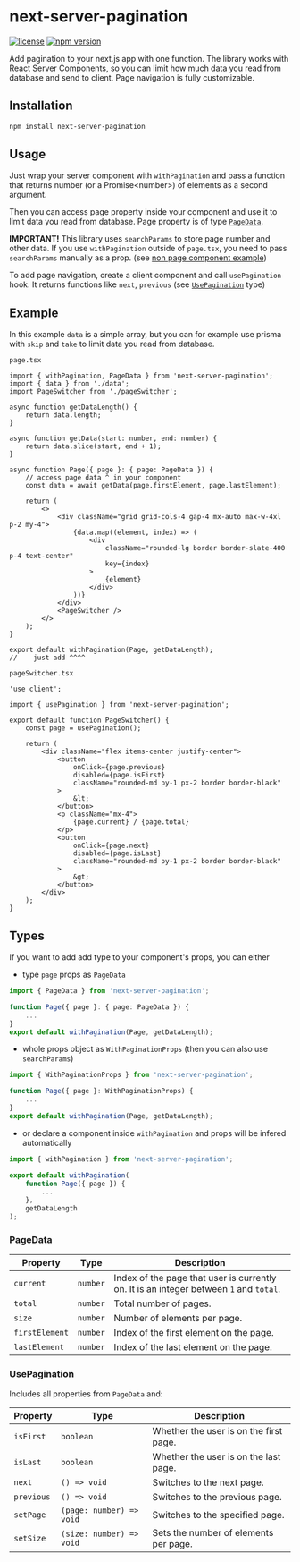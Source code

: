 # next-server-pagination

[![license](https://img.shields.io/badge/license-MIT-blue.svg)](https://github.com/fmkra/next-server-pagination/blob/main/LICENSE)
[![npm version](https://img.shields.io/badge/npm-v1.0.0-brightgreen)](https://www.npmjs.com/package/next-server-pagination)

Add pagination to your next.js app with one function. The library works with React Server Components, so you can limit how much data you read from database and send to client. Page navigation is fully customizable.

## Installation

```bash
npm install next-server-pagination
```

## Usage

Just wrap your server component with `withPagination` and pass a function that returns number (or a Promise\<number\>) of elements as a second argument.

Then you can access page property inside your component and use it to limit data you read from database. Page property is of type [`PageData`](#pagedata).

**IMPORTANT!** This library uses `searchParams` to store page number and other data. If you use `withPagination` outside of `page.tsx`, you need to pass `searchParams` manually as a prop. (see [non page component example](example/app/non-page-component/page.tsx))

To add page navigation, create a client component and call `usePagination` hook. It returns functions like `next`, `previous` (see [`UsePagination`](#usepagination) type)

## Example

In this example `data` is a simple array, but you can for example use prisma with `skip` and `take` to limit data you read from database.

`page.tsx`

```tsx
import { withPagination, PageData } from 'next-server-pagination';
import { data } from './data';
import PageSwitcher from './pageSwitcher';

async function getDataLength() {
    return data.length;
}

async function getData(start: number, end: number) {
    return data.slice(start, end + 1);
}

async function Page({ page }: { page: PageData }) {
    // access page data ^ in your component
    const data = await getData(page.firstElement, page.lastElement);

    return (
        <>
            <div className="grid grid-cols-4 gap-4 mx-auto max-w-4xl p-2 my-4">
                {data.map((element, index) => (
                    <div
                        className="rounded-lg border border-slate-400 p-4 text-center"
                        key={index}
                    >
                        {element}
                    </div>
                ))}
            </div>
            <PageSwitcher />
        </>
    );
}

export default withPagination(Page, getDataLength);
//    just add ^^^^
```

`pageSwitcher.tsx`

```tsx
'use client';

import { usePagination } from 'next-server-pagination';

export default function PageSwitcher() {
    const page = usePagination();

    return (
        <div className="flex items-center justify-center">
            <button
                onClick={page.previous}
                disabled={page.isFirst}
                className="rounded-md py-1 px-2 border border-black"
            >
                &lt;
            </button>
            <p className="mx-4">
                {page.current} / {page.total}
            </p>
            <button
                onClick={page.next}
                disabled={page.isLast}
                className="rounded-md py-1 px-2 border border-black"
            >
                &gt;
            </button>
        </div>
    );
}
```

## Types

If you want to add add type to your component's props, you can either

-   type `page` props as `PageData`

```ts
import { PageData } from 'next-server-pagination';

function Page({ page }: { page: PageData }) {
    ...
}
export default withPagination(Page, getDataLength);
```

-   whole props object as `WithPaginationProps` (then you can also use `searchParams`)

```ts
import { WithPaginationProps } from 'next-server-pagination';

function Page({ page }: WithPaginationProps) {
    ...
}
export default withPagination(Page, getDataLength);
```

-   or declare a component inside `withPagination` and props will be infered automatically

```ts
import { withPagination } from 'next-server-pagination';

export default withPagination(
    function Page({ page }) {
        ...
    },
    getDataLength
);
```

### PageData

| Property       | Type     | Description                                                                            |
| -------------- | -------- | -------------------------------------------------------------------------------------- |
| `current`      | `number` | Index of the page that user is currently on. It is an integer between `1` and `total`. |
| `total`        | `number` | Total number of pages.                                                                 |
| `size`         | `number` | Number of elements per page.                                                           |
| `firstElement` | `number` | Index of the first element on the page.                                                |
| `lastElement`  | `number` | Index of the last element on the page.                                                 |

### UsePagination

Includes all properties from `PageData` and:

| Property   | Type                     | Description                            |
| ---------- | ------------------------ | -------------------------------------- |
| `isFirst`  | `boolean`                | Whether the user is on the first page. |
| `isLast`   | `boolean`                | Whether the user is on the last page.  |
| `next`     | `() => void`             | Switches to the next page.             |
| `previous` | `() => void`             | Switches to the previous page.         |
| `setPage`  | `(page: number) => void` | Switches to the specified page.        |
| `setSize`  | `(size: number) => void` | Sets the number of elements per page.  |
